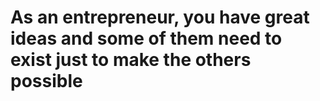 As an **entrepreneur**, you have **great ideas** and some of them **need to exist** just to **make the others possible**
===

